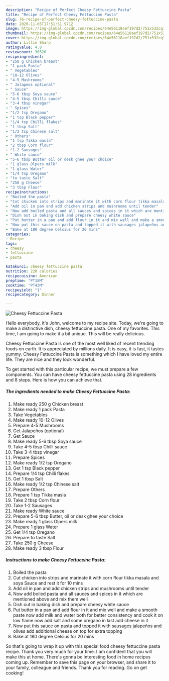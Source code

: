 ```yaml
---
description: "Recipe of Perfect Cheesy Fettuccine Pasta"
title: "Recipe of Perfect Cheesy Fettuccine Pasta"
slug: 76-recipe-of-perfect-cheesy-fettuccine-pasta
date: 2020-11-05T17:51:51.971Z
image: https://img-global.cpcdn.com/recipes/64e56118aef197d2/751x532cq70/cheesy-fettuccine-pasta-recipe-main-photo.jpg
thumbnail: https://img-global.cpcdn.com/recipes/64e56118aef197d2/751x532cq70/cheesy-fettuccine-pasta-recipe-main-photo.jpg
cover: https://img-global.cpcdn.com/recipes/64e56118aef197d2/751x532cq70/cheesy-fettuccine-pasta-recipe-main-photo.jpg
author: Lillie Sharp
ratingvalue: 4.8
reviewcount: 36526
recipeingredient:
- "250 g Chicken breast"
- "1 pack Pasta"
- " Vegetables"
- "10-12 Olives"
- "4-5 Mushrooms"
- " Jalapeos optional"
- " Sauce"
- "5-6 tbsp Soya sauce"
- "4-5 tbsp Chilli sauce"
- "3-4 tbsp vinegar"
- " Spices"
- "1/2 tsp Oregano"
- "1 tsp Black pepper"
- "1/4 tsp Chilli flakes"
- "1 tbsp Salt"
- "1/2 tsp Chinese salt"
- " Others"
- "1 tsp Tikka masla"
- "2 tbsp Corn flour"
- "1-2 Sausages"
- " White sauce"
- "5-6 tbsp Butter oil or desk ghee your choice"
- "1 glass Olpers milk"
- "1 glass Water"
- "1/4 tsp Oregano"
- "to taste Salt"
- "250 g Cheese"
- "3 tbsp Flour"
recipeinstructions:
- "Boiled the pasta"
- "Cut chicken into strips and marinate it with corn flour tikka masala and soya Sauce and rest it for 10 mins"
- "Add oil in pan and add chicken strips and mushrooms until tender"
- "Now add boiled pasta and all sauces and spices in it which are mentioned above and mix them well"
- "Dish out in baking dish and prepare cheesy white sauce"
- "Put butter in a pan and add flour in it and mix well and make a smooth paste now add milk and water both for better consistency and cook it on low flame now add salt and some oregano in last add cheese in it"
- "Now put this sauce on pasta and topped it with sausages jalapeños and olives add additional cheese on top for extra topping"
- "Bake at 180 degree Celsius for 20 mins"
categories:
- Recipe
tags:
- cheesy
- fettuccine
- pasta

katakunci: cheesy fettuccine pasta 
nutrition: 220 calories
recipecuisine: American
preptime: "PT18M"
cooktime: "PT43M"
recipeyield: "1"
recipecategory: Dinner

---
```



![Cheesy Fettuccine Pasta](https://img-global.cpcdn.com/recipes/64e56118aef197d2/751x532cq70/cheesy-fettuccine-pasta-recipe-main-photo.jpg)

Hello everybody, it's John, welcome to my recipe site. Today, we're going to make a distinctive dish, cheesy fettuccine pasta. One of my favorites. This time, I am going to make it a bit unique. This will be really delicious.



Cheesy Fettuccine Pasta is one of the most well liked of recent trending foods on earth. It is appreciated by millions daily. It is easy, it is fast, it tastes yummy. Cheesy Fettuccine Pasta is something which I have loved my entire life. They are nice and they look wonderful.


To get started with this particular recipe, we must prepare a few components. You can have cheesy fettuccine pasta using 28 ingredients and 8 steps. Here is how you can achieve that.

<!--inarticleads1-->

##### The ingredients needed to make Cheesy Fettuccine Pasta:

1. Make ready 250 g Chicken breast
1. Make ready 1 pack Pasta
1. Take  Vegetables
1. Make ready 10-12 Olives
1. Prepare 4-5 Mushrooms
1. Get  Jalapeños (optional)
1. Get  Sauce
1. Make ready 5-6 tbsp Soya sauce
1. Take 4-5 tbsp Chilli sauce
1. Take 3-4 tbsp vinegar
1. Prepare  Spices
1. Make ready 1/2 tsp Oregano
1. Get 1 tsp Black pepper
1. Prepare 1/4 tsp Chilli flakes
1. Get 1 tbsp Salt
1. Make ready 1/2 tsp Chinese salt
1. Prepare  Others
1. Prepare 1 tsp Tikka masla
1. Take 2 tbsp Corn flour
1. Take 1-2 Sausages
1. Make ready  White sauce
1. Prepare 5-6 tbsp Butter, oil or desk ghee your choice
1. Make ready 1 glass Olpers milk
1. Prepare 1 glass Water
1. Get 1/4 tsp Oregano
1. Prepare to taste Salt
1. Take 250 g Cheese
1. Make ready 3 tbsp Flour




<!--inarticleads2-->

##### Instructions to make Cheesy Fettuccine Pasta:

1. Boiled the pasta
1. Cut chicken into strips and marinate it with corn flour tikka masala and soya Sauce and rest it for 10 mins
1. Add oil in pan and add chicken strips and mushrooms until tender
1. Now add boiled pasta and all sauces and spices in it which are mentioned above and mix them well
1. Dish out in baking dish and prepare cheesy white sauce
1. Put butter in a pan and add flour in it and mix well and make a smooth paste now add milk and water both for better consistency and cook it on low flame now add salt and some oregano in last add cheese in it
1. Now put this sauce on pasta and topped it with sausages jalapeños and olives add additional cheese on top for extra topping
1. Bake at 180 degree Celsius for 20 mins




So that's going to wrap it up with this special food cheesy fettuccine pasta recipe. Thank you very much for your time. I am confident that you will make this at home. There's gonna be interesting food in home recipes coming up. Remember to save this page on your browser, and share it to your family, colleague and friends. Thank you for reading. Go on get cooking!
